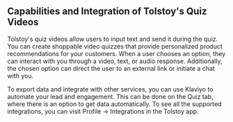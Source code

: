 ## Capabilities and Integration of Tolstoy's Quiz Videos

Tolstoy's quiz videos allow users to input text and send it during the quiz. You can create shoppable video quizzes that provide personalized product recommendations for your customers. When a user chooses an option, they can interact with you through a video, text, or audio response. Additionally, the chosen option can direct the user to an external link or initiate a chat with you.

To export data and integrate with other services, you can use Klaviyo to automate your lead and engagement. This can be done on the Quiz tab, where there is an option to get data automatically. To see all the supported integrations, you can visit Profile -> Integrations in the Tolstoy app.

